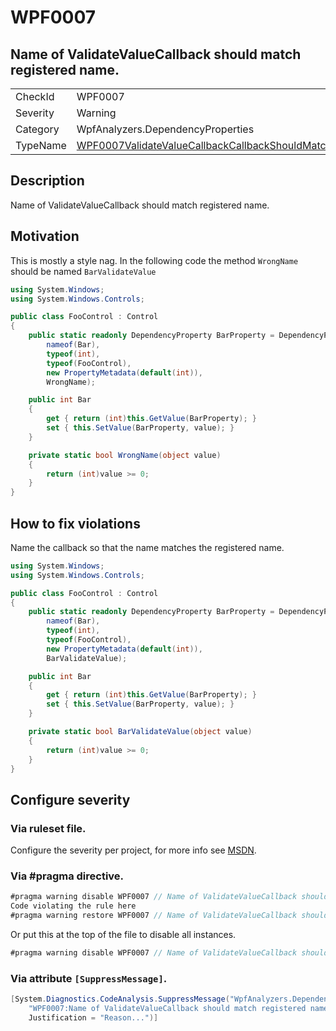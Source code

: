 # WPF0007
## Name of ValidateValueCallback should match registered name.

<!-- start generated table -->
<table>
<tr>
  <td>CheckId</td>
  <td>WPF0007</td>
</tr>
<tr>
  <td>Severity</td>
  <td>Warning</td>
</tr>
<tr>
  <td>Category</td>
  <td>WpfAnalyzers.DependencyProperties</td>
</tr>
<tr>
  <td>TypeName</td>
  <td><a href="https://github.com/DotNetAnalyzers/WpfAnalyzers/blob/master/WpfAnalyzers.Analyzers/DependencyProperties/WPF0007ValidateValueCallbackCallbackShouldMatchRegisteredName.cs">WPF0007ValidateValueCallbackCallbackShouldMatchRegisteredName</a></td>
</tr>
</table>
<!-- end generated table -->

## Description

Name of ValidateValueCallback should match registered name.

## Motivation

This is mostly a style nag. In the following code the method `WrongName` should be named `BarValidateValue`

```C#
using System.Windows;
using System.Windows.Controls;

public class FooControl : Control
{
    public static readonly DependencyProperty BarProperty = DependencyProperty.Register(
        nameof(Bar),
        typeof(int),
        typeof(FooControl),
        new PropertyMetadata(default(int)),
		WrongName);

    public int Bar
    {
        get { return (int)this.GetValue(BarProperty); }
        set { this.SetValue(BarProperty, value); }
    }

    private static bool WrongName(object value)
    {
        return (int)value >= 0;
    }
}
```

## How to fix violations

Name the callback so that the name matches the registered name.

```C#
using System.Windows;
using System.Windows.Controls;

public class FooControl : Control
{
    public static readonly DependencyProperty BarProperty = DependencyProperty.Register(
        nameof(Bar),
        typeof(int),
        typeof(FooControl),
        new PropertyMetadata(default(int)),
		BarValidateValue);

    public int Bar
    {
        get { return (int)this.GetValue(BarProperty); }
        set { this.SetValue(BarProperty, value); }
    }

    private static bool BarValidateValue(object value)
    {
        return (int)value >= 0;
    }
}
```

<!-- start generated config severity -->
## Configure severity

### Via ruleset file.

Configure the severity per project, for more info see [MSDN](https://msdn.microsoft.com/en-us/library/dd264949.aspx).

### Via #pragma directive.
```C#
#pragma warning disable WPF0007 // Name of ValidateValueCallback should match registered name.
Code violating the rule here
#pragma warning restore WPF0007 // Name of ValidateValueCallback should match registered name.
```

Or put this at the top of the file to disable all instances.
```C#
#pragma warning disable WPF0007 // Name of ValidateValueCallback should match registered name.
```

### Via attribute `[SuppressMessage]`.

```C#
[System.Diagnostics.CodeAnalysis.SuppressMessage("WpfAnalyzers.DependencyProperties", 
    "WPF0007:Name of ValidateValueCallback should match registered name.", 
    Justification = "Reason...")]
```
<!-- end generated config severity -->